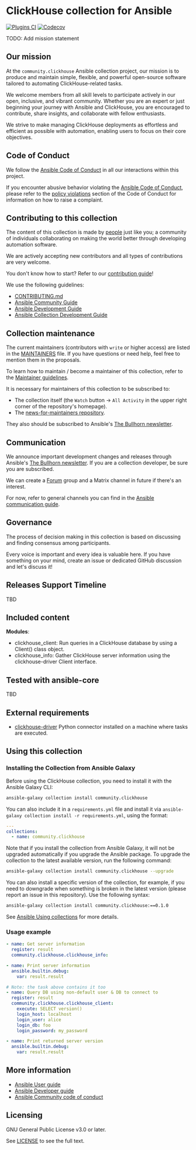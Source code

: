 # ClickHouse collection for Ansible

[![Plugins CI](https://github.com/ansible-collections/community.clickhouse/workflows/Plugins%20CI/badge.svg?event=push)](https://github.com/ansible-collections/community.clickhouse/actions?query=workflow%3A"Plugins+CI") [![Codecov](https://img.shields.io/codecov/c/github/ansible-collections/community.clickhouse)](https://codecov.io/gh/ansible-collections/community.clickhouse)

TODO: Add mission statement

## Our mission

At the `community.clickhouse` Ansible collection project,
our mission is to produce and maintain simple, flexible,
and powerful open-source software tailored to automating ClickHouse-related tasks.

We welcome members from all skill levels to participate actively in our open, inclusive, and vibrant community.
Whether you are an expert or just beginning your journey with Ansible and ClickHouse,
you are encouraged to contribute, share insights, and collaborate with fellow enthusiasts.

We strive to make managing ClickHouse deployments as effortless and efficient as possible with automation,
enabling users to focus on their core objectives.

## Code of Conduct

We follow the [Ansible Code of Conduct](https://docs.ansible.com/ansible/latest/community/code_of_conduct.html) in all our interactions within this project.

If you encounter abusive behavior violating the [Ansible Code of Conduct](https://docs.ansible.com/ansible/latest/community/code_of_conduct.html), please refer to the [policy violations](https://docs.ansible.com/ansible/latest/community/code_of_conduct.html#policy-violations) section of the Code of Conduct for information on how to raise a complaint.

## Contributing to this collection

The content of this collection is made by [people](https://github.com/ansible-collections/community.clickhouse/graphs/contributors) just like you; a community of individuals collaborating on making the world better through developing automation software.

We are actively accepting new contributors and all types of contributions are very welcome.

You don't know how to start? Refer to our [contribution guide](https://github.com/ansible-collections/community.clickhouse/blob/main/CONTRIBUTING.md)!

We use the following guidelines:

* [CONTRIBUTING.md](https://github.com/ansible-collections/community.clickhouse/blob/main/CONTRIBUTING.md)
* [Ansible Community Guide](https://docs.ansible.com/ansible/latest/community/index.html)
* [Ansible Development Guide](https://docs.ansible.com/ansible/devel/dev_guide/index.html)
* [Ansible Collection Development Guide](https://docs.ansible.com/ansible/devel/dev_guide/developing_collections.html#contributing-to-collections)

## Collection maintenance

The current maintainers (contributors with `write` or higher access) are listed in the [MAINTAINERS](https://github.com/ansible-collections/community.clickhouse/blob/main/MAINTAINERS) file. If you have questions or need help, feel free to mention them in the proposals.

To learn how to maintain / become a maintainer of this collection, refer to the [Maintainer guidelines](https://github.com/ansible-collections/community.clickhouse/blob/main/MAINTAINING.md).

It is necessary for maintainers of this collection to be subscribed to:

* The collection itself (the `Watch` button -> `All Activity` in the upper right corner of the repository's homepage).
* The [news-for-maintainers repository](https://github.com/ansible-collections/news-for-maintainers).

They also should be subscribed to Ansible's [The Bullhorn newsletter](https://docs.ansible.com/ansible/devel/community/communication.html#the-bullhorn).

## Communication

We announce important development changes and releases through Ansible's [The Bullhorn newsletter](https://docs.ansible.com/ansible/devel/community/communication.html#the-bullhorn). If you are a collection developer, be sure you are subscribed.

We can create a [Forum](https://forum.ansible.com/) group and a Matrix channel in future if there's an interest.

For now, refer to general channels you can find in the [Ansible communication guide](https://docs.ansible.com/ansible/devel/community/communication.html).

## Governance

The process of decision making in this collection is based on discussing and finding consensus among participants.

Every voice is important and every idea is valuable here. If you have something on your mind, create an issue or dedicated GitHub discussion and let's discuss it!

## Releases Support Timeline

TBD

## Included content

**Modules**:

- clickhouse_client: Run queries in a ClickHouse database by using a Client() class object.
- clickhouse_info: Gather ClickHouse server information using the clickhouse-driver Client interface.

## Tested with ansible-core

TBD

## External requirements

- [clickhouse-driver](https://clickhouse-driver.readthedocs.io/en/latest/) Python connector installed on a machine where tasks are executed.

## Using this collection

### Installing the Collection from Ansible Galaxy

Before using the ClickHouse collection, you need to install it with the Ansible Galaxy CLI:

```bash
ansible-galaxy collection install community.clickhouse
```

You can also include it in a `requirements.yml` file and install it via `ansible-galaxy collection install -r requirements.yml`, using the format:

```yaml
---
collections:
  - name: community.clickhouse
```

Note that if you install the collection from Ansible Galaxy, it will not be upgraded automatically if you upgrade the Ansible package.
To upgrade the collection to the latest available version, run the following command:

```bash
ansible-galaxy collection install community.clickhouse --upgrade
```

You can also install a specific version of the collection, for example, if you need to downgrade when something is broken in the latest version (please report an issue in this repository). Use the following syntax:

```bash
ansible-galaxy collection install community.clickhouse:==0.1.0
```

See [Ansible Using collections](https://docs.ansible.com/ansible/latest/user_guide/collections_using.html) for more details.

### Usage example

```yaml
- name: Get server information
  register: result
  community.clickhouse.clickhouse_info:

- name: Print server information
  ansible.builtin.debug:
    var: result.result

# Note: the task above contains it too
- name: Query DB using non-default user & DB to connect to
  register: result
  community.clickhouse.clickhouse_client:
    execute: SELECT version()
    login_host: localhost
    login_user: alice
    login_db: foo
    login_password: my_password

- name: Print returned server version
  ansible.builtin.debug:
    var: result.result
```

## More information

- [Ansible User guide](https://docs.ansible.com/ansible/latest/user_guide/index.html)
- [Ansible Developer guide](https://docs.ansible.com/ansible/latest/dev_guide/index.html)
- [Ansible Community code of conduct](https://docs.ansible.com/ansible/latest/community/code_of_conduct.html)

## Licensing

<!-- Include the appropriate license information here and a pointer to the full licensing details. If the collection contains modules migrated from the ansible/ansible repo, you must use the same license that existed in the ansible/ansible repo. See the GNU license example below. -->

GNU General Public License v3.0 or later.

See [LICENSE](https://www.gnu.org/licenses/gpl-3.0.txt) to see the full text.
